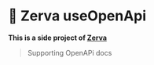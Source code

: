 # 🌱 Zerva useOpenApi

**This is a side project of [Zerva](https://github.com/holtwick/zerva)**

> Supporting OpenAPi docs


